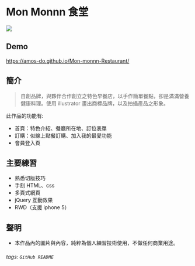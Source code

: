 # Mon Monnn 食堂

![](https://i.imgur.com/EGpphxg.jpg)

## Demo
https://amos-do.github.io/Mon-monnn-Restaurant/

## 簡介
> 自創品牌，與夥伴合作創立之特色早餐店，以手作簡單餐點，卻是滿滿營養健康料理。使用 illustrator 畫出商標品牌，以及拍攝產品之形象。

此作品的功能有:

* 首頁：特色介紹、餐廳所在地、訂位表單
* 訂購：似線上點餐訂購、加入我的最愛功能
* 會員登入頁

## 主要練習

* 熟悉切版技巧
* 手刻 HTML、css
* 多頁式網頁
* jQuery 互動效果
* RWD（支援 iphone 5）

## 聲明
* 本作品內的圖片與內容，純粹為個人練習技術使用，不做任何商業用途。

###### tags: `GitHub README`